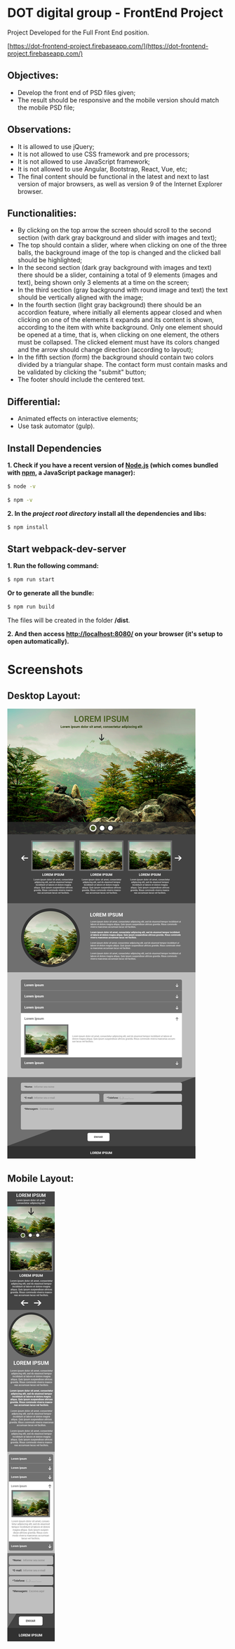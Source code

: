 # DOT digital group - FrontEnd Project

Project Developed for the Full Front End position.

[https://dot-frontend-project.firebaseapp.com/](https://dot-frontend-project.firebaseapp.com/)

## Objectives:

- Develop the front end of PSD files given;
- The result should be responsive and the mobile version should match the mobile PSD file;

## Observations:

- It is allowed to use jQuery;
- It is not allowed to use CSS framework and pre processors;
- It is not allowed to use JavaScript framework;
- It is not allowed to use Angular, Bootstrap, React, Vue, etc;
- The final content should be functional in the latest and next to last version of major browsers, as well as version 9 of the Internet Explorer browser.

## Functionalities:

- By clicking on the top arrow the screen should scroll to the second section (with dark gray background and slider with images and text);
- The top should contain a slider, where when clicking on one of the three balls, the background image of the top is changed and the clicked ball should be highlighted;
- In the second section (dark gray background with images and text) there should be a slider, containing a total of 9 elements (images and text), being shown only 3 elements at a time on the screen;
- In the third section (gray background with round image and text) the text should be vertically aligned with the image;
- In the fourth section (light gray background) there should be an accordion feature, where initially all elements appear closed and when clicking on one of the elements it expands and its content is shown, according to the item with white background. Only one element should be opened at a time, that is, when clicking on one element, the others must be collapsed. The clicked element must have its colors changed and the arrow should change direction (according to layout);
- In the fifth section (form) the background should contain two colors divided by a triangular shape. The contact form must contain masks and be validated by clicking the "submit" button;
- The footer should include the centered text.

## Differential:

- Animated effects on interactive elements;
- Use task automator (gulp).

## Install Dependencies

**1. Check if you have a recent version of [Node.js](https://nodejs.org/) (which comes bundled with [npm](https://www.npmjs.com/), a JavaScript package manager):**

```bash
$ node -v
```

```bash
$ npm -v
```

**2. In the _project root directory_ install all the dependencies and libs:**

```bash
$ npm install
```

## Start webpack-dev-server

**1. Run the following command:**

```bash
$ npm run start
```

**Or to generate all the bundle:**

```bash
$ npm run build
```

The files will be created in the folder **/dist**.

**2. And then access [http://localhost:8080/](http://localhost:8080/) on your browser (it's setup to open automatically).**

# Screenshots

## Desktop Layout:

![](img/layout-desktop.png)

## Mobile Layout:

![](img/layout-mobile.png)
